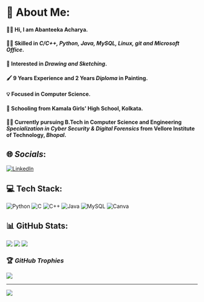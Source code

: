 # 💫 **About Me:**
#### 🙋‍♀️ Hi, I am **Abanteeka Acharya**.
#### 👩‍💻 Skilled in ***C/C++, Python, Java, MySQL, Linux, git and Microsoft Office***. 
#### 🎨 Interested in ***Drawing and Sketching***.
#### 🖌️ **9 Years Experience** and **2 Years *Diploma* in Painting**.
#### 💡 Focused in **Computer Science**. 
#### 🎒 Schooling from **Kamala Girls' High School, Kolkata**. 
#### 👩‍🎓 Currently pursuing **B.Tech** in **Computer Science and Engineering *Specialization in Cyber Security & Digital Forensics*** from **Vellore Institute of Technology,** ***Bhopal***.


## 🌐 *Socials*:
[![LinkedIn](https://img.shields.io/badge/LinkedIn-%230077B5.svg?logo=linkedin&logoColor=white)](https://linkedin.com/in/Abanteeka) 

## 💻 **Tech Stack**:
![Python](https://img.shields.io/badge/python-3670A0?style=flat-square&logo=python&logoColor=ffdd54) ![C](https://img.shields.io/badge/c-%2300599C.svg?style=flat-square&logo=c&logoColor=white) ![C++](https://img.shields.io/badge/c++-%2300599C.svg?style=flat-square&logo=c%2B%2B&logoColor=white) ![Java](https://img.shields.io/badge/java-%23ED8B00.svg?style=flat-square&logo=java&logoColor=white) ![MySQL](https://img.shields.io/badge/mysql-%2300f.svg?style=flat-square&logo=mysql&logoColor=white) ![Canva](https://img.shields.io/badge/Canva-%2300C4CC.svg?style=flat-square&logo=Canva&logoColor=white)
## 📊 **GitHub Stats**:
![](https://github-readme-stats.vercel.app/api?username=Abanteeka&theme=dark&hide_border=false&include_all_commits=false&count_private=false)
![](https://github-readme-streak-stats.herokuapp.com/?user=Abanteeka&theme=dark&hide_border=false)
![](https://github-readme-stats.vercel.app/api/top-langs/?username=Abanteeka&theme=dark&hide_border=false&include_all_commits=false&count_private=false&layout=compact)

### 🏆 *GitHub Trophies*
![](https://github-profile-trophy.vercel.app/?username=Abanteeka&theme=radical&no-frame=false&no-bg=true&margin-w=4)

---
[![](https://visitcount.itsvg.in/api?id=Abanteeka&icon=5&color=3)](https://visitcount.itsvg.in)
